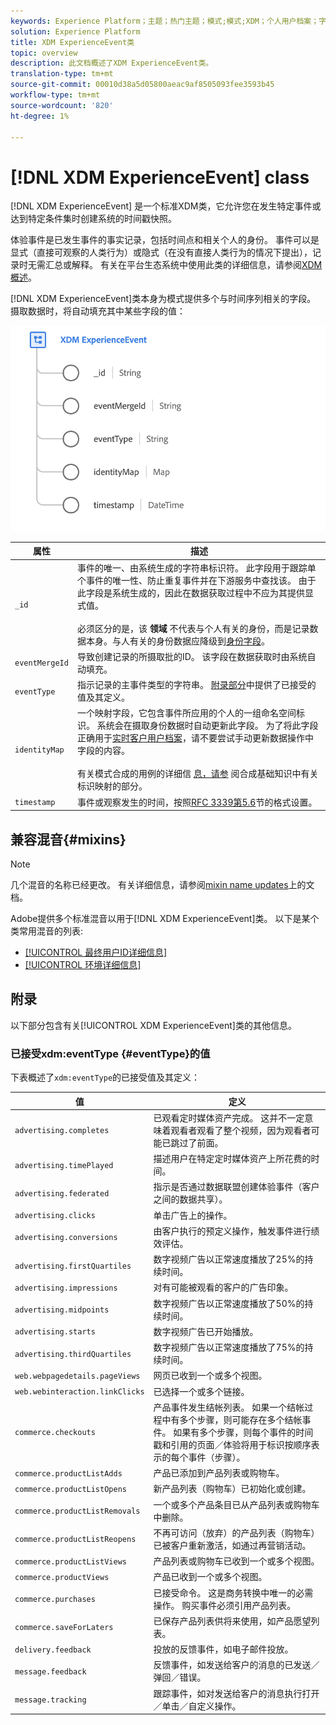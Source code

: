 ```yaml
---
keywords: Experience Platform；主题；热门主题；模式;模式;XDM；个人用户档案；字段；模式;模式；标识映射；标识映射；标识映射；模式设计；映射；映射；合并模式;合并
solution: Experience Platform
title: XDM ExperienceEvent类
topic: overview
description: 此文档概述了XDM ExperienceEvent类。
translation-type: tm+mt
source-git-commit: 00010d38a5d05800aeac9af8505093fee3593b45
workflow-type: tm+mt
source-wordcount: '820'
ht-degree: 1%

---
```



# [!DNL XDM ExperienceEvent] class

[!DNL XDM ExperienceEvent] 是一个标准XDM类，它允许您在发生特定事件或达到特定条件集时创建系统的时间戳快照。

体验事件是已发生事件的事实记录，包括时间点和相关个人的身份。 事件可以是显式（直接可观察的人类行为）或隐式（在没有直接人类行为的情况下提出），记录时无需汇总或解释。 有关在平台生态系统中使用此类的详细信息，请参阅[XDM概述](../home.md#data-behaviors)。

[!DNL XDM ExperienceEvent]类本身为模式提供多个与时间序列相关的字段。 摄取数据时，将自动填充其中某些字段的值：

<img src="../images/classes/experienceevent.png" width="650" /><br />

| 属性 | 描述 |
| --- | --- |
| `_id` | 事件的唯一、由系统生成的字符串标识符。 此字段用于跟踪单个事件的唯一性、防止重复事件并在下游服务中查找该。 由于此字段是系统生成的，因此在数据获取过程中不应为其提供显式值。<br><br>必须区分的是，该 **领域** 不代表与个人有关的身份，而是记录数据本身。与人有关的身份数据应降级到[身份字段](../schema/composition.md#identity)。 |
| `eventMergeId` | 导致创建记录的所摄取批的ID。 该字段在数据获取时由系统自动填充。 |
| `eventType` | 指示记录的主事件类型的字符串。 [附录部分](#eventType)中提供了已接受的值及其定义。 |
| `identityMap` | 一个映射字段，它包含事件所应用的个人的一组命名空间标识。 系统会在摄取身份数据时自动更新此字段。 为了将此字段正确用于[实时客户用户档案](../../profile/home.md)，请不要尝试手动更新数据操作中字段的内容。<br /><br />有关模式合成的用例的详细信 [息，请参](../schema/composition.md#identityMap) 阅合成基础知识中有关标识映射的部分。 |
| `timestamp` | 事件或观察发生的时间，按照[RFC 3339第5.6](https://tools.ietf.org/html/rfc3339#section-5.6)节的格式设置。 |

## 兼容混音{#mixins}

>[!NOTE]
>
>几个混音的名称已经更改。 有关详细信息，请参阅[mixin name updates](../mixins/name-updates.md)上的文档。

Adobe提供多个标准混音以用于[!DNL XDM ExperienceEvent]类。 以下是某个类常用混音的列表:

* [[!UICONTROL 最终用户ID详细信息]](../mixins/event/enduserids.md)
* [[!UICONTROL 环境详细信息]](../mixins/event/environment-details.md)

## 附录

以下部分包含有关[!UICONTROL XDM ExperienceEvent]类的其他信息。

### 已接受xdm:eventType {#eventType}的值

下表概述了`xdm:eventType`的已接受值及其定义：

| 值 | 定义 |
| --- | --- |
| `advertising.completes` | 已观看定时媒体资产完成。 这并不一定意味着观看者观看了整个视频，因为观看者可能已跳过了前面。 |
| `advertising.timePlayed` | 描述用户在特定定时媒体资产上所花费的时间。 |
| `advertising.federated` | 指示是否通过数据联盟创建体验事件（客户之间的数据共享）。 |
| `advertising.clicks` | 单击广告上的操作。 |
| `advertising.conversions` | 由客户执行的预定义操作，触发事件进行绩效评估。 |
| `advertising.firstQuartiles` | 数字视频广告以正常速度播放了25%的持续时间。 |
| `advertising.impressions` | 对有可能被观看的客户的广告印象。 |
| `advertising.midpoints` | 数字视频广告以正常速度播放了50%的持续时间。 |
| `advertising.starts` | 数字视频广告已开始播放。 |
| `advertising.thirdQuartiles` | 数字视频广告以正常速度播放了75%的持续时间。 |
| `web.webpagedetails.pageViews` | 网页已收到一个或多个视图。 |
| `web.webinteraction.linkClicks` | 已选择一个或多个链接。 |
| `commerce.checkouts` | 产品事件发生结帐列表。 如果一个结帐过程中有多个步骤，则可能存在多个结帐事件。 如果有多个步骤，则每个事件的时间戳和引用的页面／体验将用于标识按顺序表示的每个事件（步骤）。 |
| `commerce.productListAdds` | 产品已添加到产品列表或购物车。 |
| `commerce.productListOpens` | 新产品列表（购物车）已初始化或创建。 |
| `commerce.productListRemovals` | 一个或多个产品条目已从产品列表或购物车中删除。 |
| `commerce.productListReopens` | 不再可访问（放弃）的产品列表（购物车）已被客户重新激活，如通过再营销活动。 |
| `commerce.productListViews` | 产品列表或购物车已收到一个或多个视图。 |
| `commerce.productViews` | 产品已收到一个或多个视图。 |
| `commerce.purchases` | 已接受命令。 这是商务转换中唯一的必需操作。 购买事件必须引用产品列表。 |
| `commerce.saveForLaters` | 已保存产品列表供将来使用，如产品愿望列表。 |
| `delivery.feedback` | 投放的反馈事件，如电子邮件投放。 |
| `message.feedback` | 反馈事件，如发送给客户的消息的已发送／弹回／错误。 |
| `message.tracking` | 跟踪事件，如对发送给客户的消息执行打开／单击／自定义操作。 |